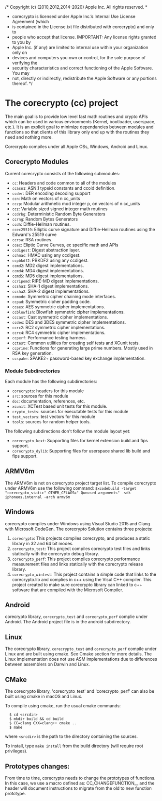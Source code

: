 /* Copyright (c) (2010,2012,2014-2020) Apple Inc. All rights reserved.
 *
 * corecrypto is licensed under Apple Inc.’s Internal Use License Agreement (which
 * is contained in the License.txt file distributed with corecrypto) and only to
 * people who accept that license. IMPORTANT:  Any license rights granted to you by
 * Apple Inc. (if any) are limited to internal use within your organization only on
 * devices and computers you own or control, for the sole purpose of verifying the
 * security characteristics and correct functioning of the Apple Software.  You may
 * not, directly or indirectly, redistribute the Apple Software or any portions thereof.
 */

The corecrypto (cc) project
===========================

The main goal is to provide low level fast math routines and crypto APIs which
can be used in various environments (Kernel, bootloader, userspace, etc.).  It
is an explicit goal to minimize dependancies between modules and functions so
that clients of this library only end up with the routines they need and
nothing more.

Corecrypto compiles under all Apple OSs, Windows, Android and Linux.

Corecrypto Modules
------------------

Current corecrypto consists of the following submodules:

* `cc`:			  Headers and code common to all of the modules
* `ccasn1`:		  ASN.1 typeid constants and ccoid definition.
* `ccder`:		  DER encoding decoding support
* `ccn`:		  Math on vectors of n cc_units
* `cczp`:		  Modular arithmetic mod integer p, on vectors of n cc_units
* `ccz`:          Variable sized signed integer math routines
* `ccdrbg`:       Deterministic Random Byte Generators
* `ccrng`:        Random Bytes Generators
* `ccdh`:         Diffie-Hellman routines.
* `ccec25519`:    Elliptic curve signature and Diffie-Hellman routines using the Edward's 25519 curve
* `ccrsa`:        RSA routines.
* `ccec`:         Eliptic Curve Curves, ec specific math and APIs
* `ccdigest`:     Digest abstraction layer.
* `cchmac`:       HMAC using any ccdigest.
* `ccpbkdf2`:     PBKDF2 using any ccdigest.
* `ccmd2`:        MD2 digest implementations.
* `ccmd4`:        MD4 digest implementations.
* `ccmd5`:        MD5 digest implementations.
* `ccripemd`:     RIPE-MD digest implementations.
* `ccsha1`:       SHA-1 digest implementations.
* `ccsha2`:       SHA-2 digest implementations.
* `ccmode`:       Symmetric cipher chaining mode interfaces.
* `ccpad`:        Symmetric cipher padding code.
* `ccaes`:        AES symmetric cipher implementations.
* `ccblowfish`:   Blowfish symmetric cipher implementations.
* `cccast`:       Cast symmetric cipher implementations.
* `ccdes`:        DES and 3DES symmetric cipher implementations.
* `ccrc2`:        RC2 symmetric cipher implementations.
* `ccrc4`:        RC4 symmetric cipher implementations.
* `ccperf`:       Performance testing harness.
* `cctest`:       Common utilities for creating self tests and XCunit tests.
* `ccprime`:      Functions for generating large prime numbers. Mostly used in RSA key generation.
* `ccspake`:      SPAKE2+ password-based key exchange implementation.

### Module Subdirectories

Each module has the following subdirectories:

* `corecrypto`:     headers for this module
* `src`:            sources for this module
* `doc`:            documentation, references, etc.
* `xcunit`:         XCTest based unit tests for this module.
* `crypto_tests`:   sources for executable tests for this module
* `test_vectors`:   test vectors for this module
* `tools`:          sources for random helper tools.

The following subdirections don't follow the module layout yet:

* `corecrypto_kext`:   Supporting files for kernel extension build and fips support.
* `corecrypto_dylib`:  Supporting files for userspace shared lib build and fips support.

ARMV6m
------
The ARMV6m is not on corecrypto project target list. To compile corecrypto under ARMV6m use the following command:
`$xcodebuild -target "corecrypto_static" OTHER_CFLAGS="-Qunused-arguments" -sdk iphoneos.internal -arch armv6m`


Windows
-------
corecrypto compiles under Windows using Visual Studio 2015 and Clang with Microsoft CodeGen. The corecrypto Solution contains three projects:

1. `corecrypto`: This projects compiles corecrypto, and produces a static library in 32 and 64 bit modes.
2. `corecrypto_test`: This project compiles corecrypto test files and links statically with the corecrypto debug library.
3. `corecrypto_perf`: This project compiles corecrypto performance measurement files and links statically with the corecrypto release library.
4. `corecrypto_wintest`: This project contains a simple code that links to the corecrypto.lib and complies in c++ using the Visul C++ compiler. This project created to
   make sure corecrypto library can linked to c++ software that are compiled with the Microsoft Compiler.

Android
------
corecrypto library, `corecrypto_test` and  `corecrypto_perf` complie under Android. The Android project file is in the android subdirectory. 

Linux
-----
The corecrypto library, `corecrypto_test` and `corecrypto_perf` compile under Linux and are built using cmake. See Cmake section for more details.
The Linux implementation does not use ASM implementations due to differences between assemblers on Darwin and Linux.

CMake
-----
The corecrypto library, 'corecrypto_test' and 'corecrypto_perf' can also be built using cmake in macOS and Linux.

To compile using cmake, run the usual cmake commands:
```
  $ cd <srcdir>
  $ mkdir build && cd build
  $ CC=clang CXX=clang++ cmake ..
  $ make
```
where `<srcdir>` is the path to the directory containing the sources.

To install, type `make install` from the build directory (will require root privileges).

Prototypes changes:
-------------------
From time to time, corecrypto needs to change the prototypes of functions.
In this case, we use a macro defined as:
CC_CHANGEFUNCTION_<radar>_<function name>
and the header will document instructions to migrate from the old to new function prototype.



